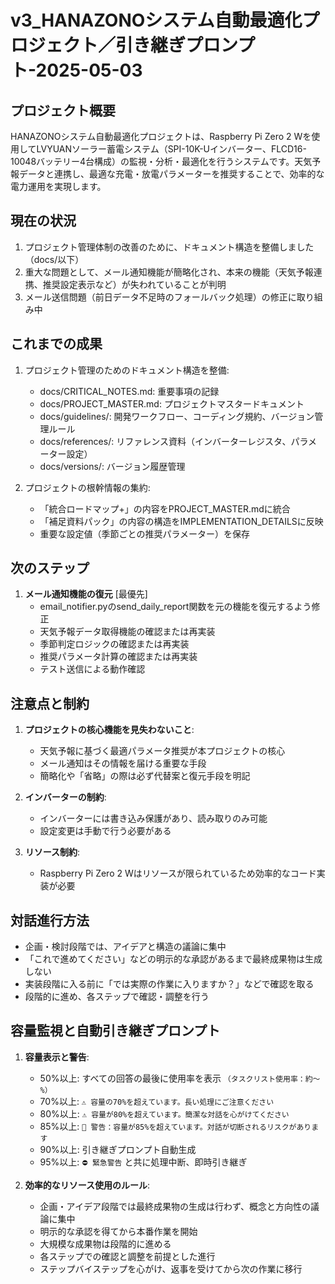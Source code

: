 # v3_HANAZONOシステム自動最適化プロジェクト／引き継ぎプロンプト-2025-05-03

## プロジェクト概要
HANAZONOシステム自動最適化プロジェクトは、Raspberry Pi Zero 2 Wを使用してLVYUANソーラー蓄電システム（SPI-10K-Uインバーター、FLCD16-10048バッテリー4台構成）の監視・分析・最適化を行うシステムです。天気予報データと連携し、最適な充電・放電パラメーターを推奨することで、効率的な電力運用を実現します。

## 現在の状況
1. プロジェクト管理体制の改善のために、ドキュメント構造を整備しました（docs/以下）
2. 重大な問題として、メール通知機能が簡略化され、本来の機能（天気予報連携、推奨設定表示など）が失われていることが判明
3. メール送信問題（前日データ不足時のフォールバック処理）の修正に取り組み中
## これまでの成果
1. プロジェクト管理のためのドキュメント構造を整備:
   - docs/CRITICAL_NOTES.md: 重要事項の記録
   - docs/PROJECT_MASTER.md: プロジェクトマスタードキュメント
   - docs/guidelines/: 開発ワークフロー、コーディング規約、バージョン管理ルール
   - docs/references/: リファレンス資料（インバーターレジスタ、パラメーター設定）
   - docs/versions/: バージョン履歴管理

2. プロジェクトの根幹情報の集約:
   - 「統合ロードマップ+」の内容をPROJECT_MASTER.mdに統合
   - 「補足資料パック」の内容の構造をIMPLEMENTATION_DETAILSに反映
   - 重要な設定値（季節ごとの推奨パラメーター）を保存

## 次のステップ
1. **メール通知機能の復元** [最優先]
   - email_notifier.pyのsend_daily_report関数を元の機能を復元するよう修正
   - 天気予報データ取得機能の確認または再実装
   - 季節判定ロジックの確認または再実装
   - 推奨パラメータ計算の確認または再実装
   - テスト送信による動作確認
## 注意点と制約
1. **プロジェクトの核心機能を見失わないこと**:
   - 天気予報に基づく最適パラメータ推奨が本プロジェクトの核心
   - メール通知はその情報を届ける重要な手段
   - 簡略化や「省略」の際は必ず代替案と復元手段を明記

2. **インバーターの制約**:
   - インバーターには書き込み保護があり、読み取りのみ可能
   - 設定変更は手動で行う必要がある

3. **リソース制約**:
   - Raspberry Pi Zero 2 Wはリソースが限られているため効率的なコード実装が必要

## 対話進行方法
- 企画・検討段階では、アイデアと構造の議論に集中
- 「これで進めてください」などの明示的な承認があるまで最終成果物は生成しない
- 実装段階に入る前に「では実際の作業に入りますか？」などで確認を取る
- 段階的に進め、各ステップで確認・調整を行う
## 容量監視と自動引き継ぎプロンプト
1. **容量表示と警告**:
   - 50%以上: すべての回答の最後に使用率を表示 `（タスクリスト使用率：約〜%）`
   - 70%以上: `⚠️ 容量の70%を超えています。長い処理にご注意ください`
   - 80%以上: `⚠️ 容量が80%を超えています。簡潔な対話を心がけてください`
   - 85%以上: `🚨 警告：容量が85%を超えています。対話が切断されるリスクがあります`
   - 90%以上: 引き継ぎプロンプト自動生成
   - 95%以上: `⛔ 緊急警告` と共に処理中断、即時引き継ぎ

2. **効率的なリソース使用のルール**:
   - 企画・アイデア段階では最終成果物の生成は行わず、概念と方向性の議論に集中
   - 明示的な承認を得てから本番作業を開始
   - 大規模な成果物は段階的に進める
   - 各ステップでの確認と調整を前提とした進行
   - ステップバイステップを心がけ、返事を受けてから次の作業に移行
